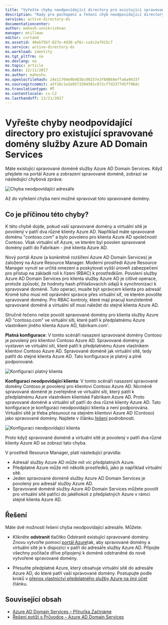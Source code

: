 ```yaml
---
title: "Vyřešte chyby neodpovídající directory pro existující spravované domény služby Azure AD Domain Services | Microsoft Docs"
description: "Rady pro pochopení a řešení chyb neodpovídající directory pro existující spravované domény služby Azure AD Domain Services"
services: active-directory-ds
documentationcenter: 
author: mahesh-unnikrishnan
manager: mtillman
editor: curtand
ms.assetid: 40eb75b7-827e-4d30-af6c-ca3c2af915c7
ms.service: active-directory-ds
ms.workload: identity
ms.tgt_pltfrm: na
ms.devlang: na
ms.topic: article
ms.date: 12/11/2017
ms.author: maheshu
ms.openlocfilehash: 24e11769e9b403bc00157e3f60869effa6a9633f
ms.sourcegitcommit: a5f16c1e2e0573204581c072cf7d237745ff98dc
ms.translationtype: MT
ms.contentlocale: cs-CZ
ms.lasthandoff: 12/11/2017
---
```

# <a name="resolve-mismatched-directory-errors-for-existing-azure-ad-domain-services-managed-domains"></a>Vyřešte chyby neodpovídající directory pro existující spravované domény služby Azure AD Domain Services
Máte existující spravované doméně služby Azure AD Domain Services. Když přejdete na portál Azure a zobrazení spravované doméně, zobrazí se následující chybová zpráva:

![Chyba neodpovídající adresáře](.\media\getting-started\mismatched-tenant-error.png)

Až do vyřešení chyba není možné spravovat toto spravované domény.


## <a name="whats-causing-this-error"></a>Co je příčinou této chyby?
K této chybě dojde, pokud vaší spravované domény a virtuální sítě je povolený v patří dva různé klienty Azure AD. Například máte spravované doménu "contoso.com" a bylo povoleno pro klienta Azure AD společnosti Contoso. Však virtuální síť Azure, ve kterém byl povolen spravované domény patří do Fabrikam - jiné klienta Azure AD.

Nový portál Azure (a konkrétně rozšíření Azure AD Domain Services) je založený na Azure Resource Manager. Moderní prostředí Azure Resource Manager vynutí se určitá omezení a poskytovat vyšší úroveň zabezpečení pro přístup na základě rolí k řízení (RBAC) k prostředkům. Povolení služby Azure AD Domain Services pro klienta služby Azure AD je citlivé operace, protože způsobí, že hodnoty hash přihlašovacích údajů k synchronizaci k spravované doméně. Tuto operaci, musíte být správcem klienta pro adresář. Kromě toho musí mít oprávnění správce přes virtuální síť, ve kterém povolíte spravované domény. Pro RBAC kontroly, které mají pracují konzistentně spravované doméně a virtuální síť musí náležet do stejné klienta Azure AD.

Stručně řečeno nelze povolit spravované domény pro klienta služby Azure AD "contoso.com" ve virtuální síti, které patří k předplatnému Azure vlastníkem jiného klienta Azure AD, fabrikam.com'. 

**Platná konfigurace**: V tomto scénáři nasazení spravované domény Contoso je povolený pro klientovi Contoso Azure AD. Spravované domény je vystaven ve virtuální síti, které patří k předplatnému Azure vlastníkem klientovi Contoso Azure AD. Spravované doméně jak virtuální sítě, tedy patřit do stejné klienta Azure AD. Tato konfigurace je platný a plně podporované.

![Konfiguraci platný klienta](./media/getting-started/valid-tenant-config.png)

**Konfiguraci neodpovídající klienta**: V tomto scénáři nasazení spravované domény Contoso je povolený pro klientovi Contoso Azure AD. Nicméně spravované doméně je zveřejněné ve virtuální síti, který patří k předplatnému Azure vlastníkem klientské Fabrikam Azure AD. Proto spravované doméně a virtuální síť patří do dva různé klienty Azure AD. Tato konfigurace je konfiguraci neodpovídající klienta a není podporována. Virtuální sítě je třeba přesunout na stejném klientovi Azure AD (Contoso) jako spravované domény. Najdete v článku [řešení](#resolution) podrobnosti.

![Konfiguraci neodpovídající klienta](./media/getting-started/mismatched-tenant-config.png)

Proto když spravované doméně a virtuální sítě je povolený v patří dva různé klienty Azure AD se zobrazí tato chyba.

V prostředí Resource Manager, platí následující pravidla:
- Adresář služby Azure AD může mít víc předplatných Azure.
- Předplatné Azure může mít několik prostředků, jako je například virtuální sítě.
- Jeden spravované doméně služby Azure AD Domain Services je povolený pro adresář služby Azure AD.
- Spravované doméně služby Azure AD Domain Services můžete povolit pro virtuální sítě patřící do jakéhokoli z předplatných Azure v rámci stejné klienta Azure AD.


## <a name="resolution"></a>Řešení
Máte dvě možnosti řešení chyba neodpovídající adresáře. Můžete:

- Klikněte **odstranit** tlačítko Odstranit existující spravované domény. Znovu vytvořte pomocí [portál Azure](https://portal.azure.com)tak, aby spravované domény a virtuální sítě je k dispozici v patří do adresáře služby Azure AD. Připojte všechny počítače dříve připojený k doméně odstraněné do nově vytvořené spravované domény.

- Přesuňte předplatné Azure, který obsahuje virtuální sítě do adresáře Azure AD, do které patří vaší spravované domény. Postupujte podle kroků v [přenos vlastnictví předplatného služby Azure na jiný účet](../billing/billing-subscription-transfer.md) článku.


## <a name="related-content"></a>Související obsah
* [Azure AD Domain Services – Příručka Začínáme](active-directory-ds-getting-started.md)
* [Řešení potíží s Průvodce – Azure AD Domain Services](active-directory-ds-troubleshooting.md)
